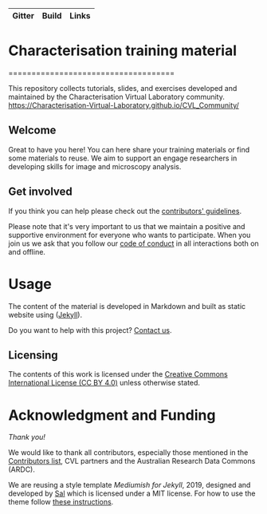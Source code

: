 |Gitter|Build|Links|
|------|-----|-----|


# Characterisation training material
====================================

This repository collects tutorials, slides, and exercises developed and
maintained by the Characterisation Virtual Laboratory community.
https://Characterisation-Virtual-Laboratory.github.io/CVL_Community/

## Welcome

Great to have you here! You can here share your training
materials or find some materials to reuse.
We aim to support an engage researchers in developing skills
for image and microscopy analysis.

## Get involved

If you think you can help please check out the
[contributors' guidelines](CONTRIBUTING.md).

Please note that it's very important to us that we
 maintain a positive and supportive environment for everyone
 who wants to participate. When you join us we ask that you follow our
 [code of conduct](CODE_OF_CONDUCT.md) in all
interactions both on and offline.

# Usage

The content of the material is developed in Markdown and built as static website using ([Jekyll](http://jekyllrb.com/)).

Do you want to help with this project? [Contact us](p.martinez@uq.edu.au).

## Licensing

The contents of this work is licensed under the [Creative Commons International License (CC BY 4.0)](LICENSE.md) unless otherwise stated.

# Acknowledgment and Funding

*Thank you!*

We would like to thank all contributors, especially those mentioned in the [Contributors list](CONTRIBUTORS.yaml), CVL partners and the Australian Research Data Commons (ARDC).

We are reusing a style template *Mediumish for Jekyll*, 2019, designed and developed by [Sal](https://www.wowthemes.net) which is licensed under a MIT license. For how to use the theme follow [these instructions](https://bootstrapstarter.com/bootstrap-templates/template-mediumish-bootstrap-jekyll/).
